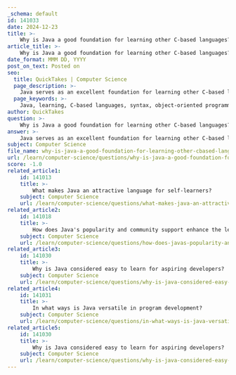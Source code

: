 ```yaml
---
_schema: default
id: 141033
date: 2024-12-23
title: >-
    Why is Java a good foundation for learning other C-based languages?
article_title: >-
    Why is Java a good foundation for learning other C-based languages?
date_format: MMM DD, YYYY
post_on_text: Posted on
seo:
  title: QuickTakes | Computer Science
  page_description: >-
    Java serves as an excellent foundation for learning other C-based languages due to its syntactical similarities, object-oriented programming concepts, and focus on programming fundamentals, making the transition smoother for learners.
  page_keywords: >-
    Java, learning, C-based languages, syntax, object-oriented programming, memory management, error handling, programming fundamentals, community, resources
author: QuickTakes
question: >-
    Why is Java a good foundation for learning other C-based languages?
answer: >-
    Java serves as an excellent foundation for learning other C-based languages for several reasons:\n\n1. **Syntactical Similarity**: Java's syntax is heavily influenced by C and C++. This means that many of the basic constructs, such as data types, operators, and control flow statements (like loops and conditionals), are similar across these languages. For instance, the way you declare variables and define functions (or methods in Java) is quite comparable, making it easier for learners to transition to languages like C++ or C# after mastering Java.\n\n2. **Object-Oriented Programming (OOP) Concepts**: Java is fundamentally an object-oriented programming language, which is a paradigm that is also adopted by many C-based languages. Understanding OOP principles such as inheritance, encapsulation, and polymorphism in Java provides a solid groundwork for grasping these concepts in other languages, which often utilize similar OOP structures.\n\n3. **Memory Management**: Java's automatic garbage collection abstracts away many of the complexities of memory management that are present in C and C++. While this might seem like a disadvantage when learning C, it allows beginners to focus on learning programming logic and OOP concepts without getting bogged down by manual memory management. Once they are comfortable with Java, they can then tackle the more intricate memory management aspects in C or C++.\n\n4. **Error Handling**: Java's exception handling mechanism is robust and encourages good programming practices. Learning how to handle exceptions in Java can help learners understand error handling in other languages, as many C-based languages also implement similar mechanisms, albeit with different syntax.\n\n5. **Foundation for Advanced Concepts**: Java's design encourages a strong understanding of programming fundamentals, which are applicable across many languages. Concepts such as data structures, algorithms, and design patterns learned in Java can be directly applied when learning C-based languages, facilitating a smoother transition.\n\n6. **Community and Resources**: Java has a vast community and a wealth of resources available for learners. This accessibility makes it easier for beginners to find help and materials that can also aid in learning other C-based languages later on.\n\nIn summary, Java's syntactical similarities, emphasis on object-oriented programming, and foundational programming concepts make it a strong starting point for anyone looking to learn other C-based languages. This foundational knowledge not only eases the learning curve but also equips learners with the skills necessary to tackle more complex programming challenges in the future.
subject: Computer Science
file_name: why-is-java-a-good-foundation-for-learning-other-cbased-languages.md
url: /learn/computer-science/questions/why-is-java-a-good-foundation-for-learning-other-cbased-languages
score: -1.0
related_article1:
    id: 141013
    title: >-
        What makes Java an attractive language for self-learners?
    subject: Computer Science
    url: /learn/computer-science/questions/what-makes-java-an-attractive-language-for-selflearners
related_article2:
    id: 141018
    title: >-
        How does Java's popularity and community support enhance the learning experience?
    subject: Computer Science
    url: /learn/computer-science/questions/how-does-javas-popularity-and-community-support-enhance-the-learning-experience
related_article3:
    id: 141030
    title: >-
        Why is Java considered easy to learn for aspiring developers?
    subject: Computer Science
    url: /learn/computer-science/questions/why-is-java-considered-easy-to-learn-for-aspiring-developers
related_article4:
    id: 141031
    title: >-
        In what ways is Java versatile in program development?
    subject: Computer Science
    url: /learn/computer-science/questions/in-what-ways-is-java-versatile-in-program-development
related_article5:
    id: 141030
    title: >-
        Why is Java considered easy to learn for aspiring developers?
    subject: Computer Science
    url: /learn/computer-science/questions/why-is-java-considered-easy-to-learn-for-aspiring-developers
---
```


&nbsp;
